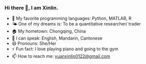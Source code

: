 ### Hi there 👋, I am Xinlin.

- 🔭 My favorite programming languages: Python, MATLAB, R
- 🌤 One of my dreams is: To be a quantitative researcher/ trader
- 🏠 My hometown: Chongqing, China
- 📖 I can speak: English, Mandarin, Cantonese
- 😄 Pronouns: She/Her
- ⚡ Fun fact: I love playing piano and going to the gym
- 📫 How to reach me: yuanxinlin0122@gmail.com
